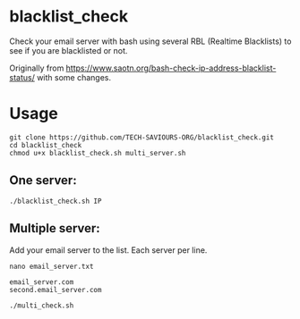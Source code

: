 # blacklist_check
Check your email server with bash using several RBL (Realtime Blacklists) to see if you are blacklisted or not.

Originally from https://www.saotn.org/bash-check-ip-address-blacklist-status/ with some changes.

# Usage

```
git clone https://github.com/TECH-SAVIOURS-ORG/blacklist_check.git
cd blacklist_check
chmod u+x blacklist_check.sh multi_server.sh
```

## One server:
```
./blacklist_check.sh IP
```

## Multiple server:
Add your email server to the list. Each server per line.

```
nano email_server.txt
```
```
email_server.com
second.email_server.com
```
```
./multi_check.sh
```
